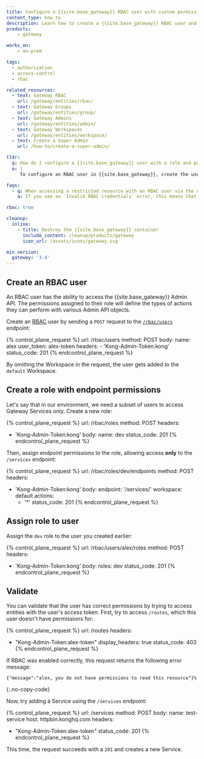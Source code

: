 ```yaml
---
title: Configure a {{site.base_gateway}} RBAC user with custom permissions
content_type: how_to
description: Learn how to create a {{site.base_gateway}} RBAC user and configure it with roles and permissions.
products:
    - gateway

works_on:
    - on-prem

tags:
  - authorization
  - access-control
  - rbac

related_resources:
  - text: Gateway RBAC
    url: /gateway/entities/rbac/
  - text: Gateway Groups
    url: /gateway/entities/group/
  - text: Gateway Admins
    url: /gateway/entities/admin/
  - text: Gateway Workspaces
    url: /gateway/entities/workspace/
  - text: Create a Super Admin
    url: /how-to/create-a-super-admin/

tldr: 
  q: How do I configure a {{site.base_gateway}} user with a role and permissions?
  a: |
     To configure an RBAC user in {{site.base_gateway}}, create the user with the `/rbac/users` endpoint of the Admin API, create a custom role with endpoint permissions using `/rbac/roles`, then assign the role to the new user.

faqs:
  - q: When accessing a restricted resource with an RBAC user via the Admin API, why do I get `Invalid RBAC credentials` instead of a permissions error?
    a: If you see an `Invalid RBAC credentials` error, this means that the user token you provided is incorrect or doesn't exist. Check your credentials and try again.

rbac: true

cleanup:
  inline:
    - title: Destroy the {{site.base_gateway}} container
      include_content: cleanup/products/gateway
      icon_url: /assets/icons/gateway.svg

min_version:
  gateway: '3.4'
---
```


## Create an RBAC user

An RBAC user has the ability to access the {{site.base_gateway}} Admin API.
The permissions assigned to their role will define the types of actions they can perform with various Admin API objects.

Create an [RBAC](/gateway/entities/rbac/) user by sending a `POST` request to the [`/rbac/users`](/api/gateway/admin-ee/#/operations/post-rbac-users) endpoint:

<!-- vale off -->
{% control_plane_request %}
url: /rbac/users
method: POST
body:
    name: alex
    user_token: alex-token
headers:
    - 'Kong-Admin-Token:kong'
status_code: 201
{% endcontrol_plane_request %}
<!-- vale on -->

By omitting the Workspace in the request, the user gets added to the `default` Workspace.

## Create a role with endpoint permissions

Let's say that in our environment, we need a subset of users to access Gateway Services only. 
Create a new role:

{% control_plane_request %}
url: /rbac/roles
method: POST
headers:
  - 'Kong-Admin-Token:kong'
body:
  name: dev
status_code: 201
{% endcontrol_plane_request %}

Then, assign endpoint permissions to the role, allowing access **only** to the `/services` endpoint:

{% control_plane_request %}
url: /rbac/roles/dev/endpoints
method: POST
headers:
  - 'Kong-Admin-Token:kong'
body:
  endpoint: '/services/'
  workspace: default
  actions: 
    - '*'
status_code: 201
{% endcontrol_plane_request %}

## Assign role to user

Assign the `dev` role to the user you created earlier:

{% control_plane_request %}
url: /rbac/users/alex/roles
method: POST
headers:
  - 'Kong-Admin-Token:kong'
body:
  roles: dev
status_code: 201
{% endcontrol_plane_request %}

## Validate 

You can validate that the user has correct permissions by trying to access entities with the user's access token.
First, try to access `/routes`, which this user doesn't have permissions for:

{% control_plane_request %}
url: /routes
headers:
  - "Kong-Admin-Token:alex-token"
display_headers: true
status_code: 403
{% endcontrol_plane_request %}

If RBAC was enabled correctly, this request returns the following error message:

```
{"message":"alex, you do not have permissions to read this resource"}%          
```
{:.no-copy-code}

Now, try adding a Service using the `/services` endpoint: 

{% control_plane_request %}
url: /services
method: POST
body:
  name: test-service
  host: httpbin.konghq.com
headers:
  - "Kong-Admin-Token:alex-token"
status_code: 201
{% endcontrol_plane_request %}

This time, the request succeeds with a `201` and creates a new Service.